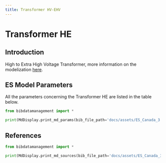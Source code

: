 ```yaml
---
title: Transformer HV-EHV
---
```


# Transformer HE

## Introduction

High to Extra High Voltage Transformer, more information on the
modelization [here](https://gitlab.com/ipese/on-the-role-of-energy-infrastructure-in-the-energy-transition/-/tree/main/03_Infrastructure-Documentation/01_Electricity-infrastructure?ref_type=heads).

## ES Model Parameters

All the parameters concerning the Transformer HE are listed in the table
below.

```python exec="on"
from bibdatamanagement import *

print(MdDisplay.print_md_params(bib_file_path='docs/assets/ES_Canada_3.bib', filter_entry='TRAFO_HE'))
```

## References

```python exec="on"
from bibdatamanagement import *

print(MdDisplay.print_md_sources(bib_file_path='docs/assets/ES_Canada_3.bib', filter_entry='TRAFO_HE'))
```
